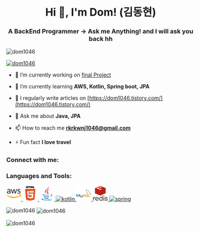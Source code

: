 
<h1 align="center">Hi 👋, I'm Dom! (김동현)</h1>
<h3 align="center">A BackEnd Programmer -> Ask me Anything! and I will ask you back hh</h3>

<p align="left"> <img src="https://komarev.com/ghpvc/?username=dom1046&label=Profile%20views&color=0e75b6&style=flat" alt="dom1046" /> </p>

<p align="left"> <a href="https://github.com/ryo-ma/github-profile-trophy"><img src="https://github-profile-trophy.vercel.app/?username=dom1046" alt="dom1046" /></a> </p>

- 🔭 I’m currently working on [final Project](https://github.com/prgrms-be-devcourse/NBE2_3_Team7)

- 🌱 I’m currently learning **AWS, Kotlin, Spring boot, JPA**

- 📝 I regularly write articles on [https://dom1046.tistory.com/](https://dom1046.tistory.com/)

- 💬 Ask me about **Java, JPA**

- 📫 How to reach me **rkrkwnj1046@gmail.com**

- ⚡ Fun fact **I love travel**

<h3 align="left">Connect with me:</h3>
<p align="left">
</p>

<h3 align="left">Languages and Tools:</h3>
<p align="left"> <a href="https://aws.amazon.com" target="_blank" rel="noreferrer"> <img src="https://raw.githubusercontent.com/devicons/devicon/master/icons/amazonwebservices/amazonwebservices-original-wordmark.svg" alt="aws" width="40" height="40"/> </a> <a href="https://www.w3.org/html/" target="_blank" rel="noreferrer"> <img src="https://raw.githubusercontent.com/devicons/devicon/master/icons/html5/html5-original-wordmark.svg" alt="html5" width="40" height="40"/> </a> <a href="https://www.java.com" target="_blank" rel="noreferrer"> <img src="https://raw.githubusercontent.com/devicons/devicon/master/icons/java/java-original.svg" alt="java" width="40" height="40"/> </a> <a href="https://kotlinlang.org" target="_blank" rel="noreferrer"> <img src="https://www.vectorlogo.zone/logos/kotlinlang/kotlinlang-icon.svg" alt="kotlin" width="40" height="40"/> </a> <a href="https://www.mysql.com/" target="_blank" rel="noreferrer"> <img src="https://raw.githubusercontent.com/devicons/devicon/master/icons/mysql/mysql-original-wordmark.svg" alt="mysql" width="40" height="40"/> </a> <a href="https://redis.io" target="_blank" rel="noreferrer"> <img src="https://raw.githubusercontent.com/devicons/devicon/master/icons/redis/redis-original-wordmark.svg" alt="redis" width="40" height="40"/> </a> <a href="https://spring.io/" target="_blank" rel="noreferrer"> <img src="https://www.vectorlogo.zone/logos/springio/springio-icon.svg" alt="spring" width="40" height="40"/> </a> </p>

<p><img align="left" src="https://github-readme-stats.vercel.app/api/top-langs?username=dom1046&show_icons=true&locale=en&layout=compact" alt="dom1046" /></p>

<p>&nbsp;<img align="center" src="https://github-readme-stats.vercel.app/api?username=dom1046&show_icons=true&locale=en" alt="dom1046" /></p>

<p><img align="center" src="https://github-readme-streak-stats.herokuapp.com/?user=dom1046&" alt="dom1046" /></p>
